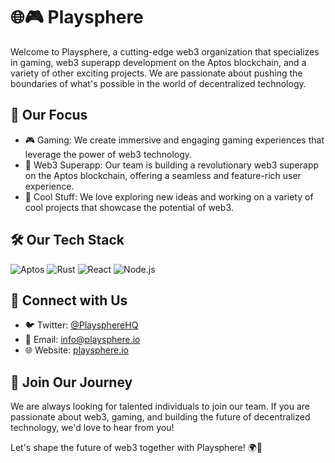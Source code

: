 # 🌐🎮 Playsphere

Welcome to Playsphere, a cutting-edge web3 organization that specializes in gaming, web3 superapp development on the Aptos blockchain, and a variety of other exciting projects. We are passionate about pushing the boundaries of what's possible in the world of decentralized technology.

## 🎯 Our Focus

- 🎮 Gaming: We create immersive and engaging gaming experiences that leverage the power of web3 technology.
- 🚀 Web3 Superapp: Our team is building a revolutionary web3 superapp on the Aptos blockchain, offering a seamless and feature-rich user experience.
- 🎨 Cool Stuff: We love exploring new ideas and working on a variety of cool projects that showcase the potential of web3.

## 🛠️ Our Tech Stack

![Aptos](https://img.shields.io/badge/Aptos-Blockchain-blue)
![Rust](https://img.shields.io/badge/Rust-Programming%20Language-orange)
![React](https://img.shields.io/badge/React-Frontend-blue)
![Node.js](https://img.shields.io/badge/Node.js-Backend-green)

## 🤝 Connect with Us

- 🐦 Twitter: [@PlaysphereHQ](https://twitter.com/PlaysphereHQ)
- 📧 Email: info@playsphere.io
- 🌐 Website: [playsphere.io](https://playsphere.io)

## 🚀 Join Our Journey

We are always looking for talented individuals to join our team. If you are passionate about web3, gaming, and building the future of decentralized technology, we'd love to hear from you!

Let's shape the future of web3 together with Playsphere! 🌍💫
